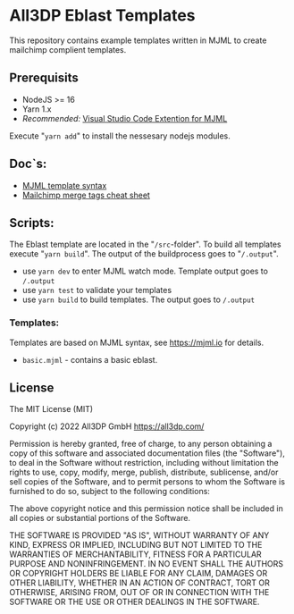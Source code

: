 # All3DP Eblast Templates

This repository contains example templates written in MJML to create mailchimp complient templates.

## Prerequisits

* NodeJS >= 16
* Yarn 1.x
* *Recommended:* [Visual Studio Code Extention for MJML](https://marketplace.visualstudio.com/items?itemName=mjmlio.vscode-mjml)

Execute "`yarn add`" to install the nessesary nodejs modules.

## Doc`s:

* [MJML template syntax](https://documentation.mjml.io/)
* [Mailchimp merge tags cheat sheet](https://mailchimp.com/help/all-the-merge-tags-cheat-sheet/)

## Scripts:

The Eblast template are located in the "`/src`-folder". To build all templates execute "`yarn build`". The output of the buildprocess goes to "`/.output`".

- use `yarn dev` to enter MJML watch mode. Template output goes to `/.output`
- use `yarn test` to validate your templates
- use `yarn build` to build templates. The output goes to `/.output`

### Templates:

Templates are based on MJML syntax, see https://mjml.io for details.

*  `basic.mjml` - contains a basic eblast.

## License

  The MIT License (MIT)

  Copyright (c) 2022 All3DP GmbH
  https://all3dp.com/

  Permission is hereby granted, free of charge, to any person obtaining a copy
  of this software and associated documentation files (the "Software"), to deal
  in the Software without restriction, including without limitation the rights
  to use, copy, modify, merge, publish, distribute, sublicense, and/or sell
  copies of the Software, and to permit persons to whom the Software is
  furnished to do so, subject to the following conditions:

  The above copyright notice and this permission notice shall be included in
  all copies or substantial portions of the Software.

  THE SOFTWARE IS PROVIDED "AS IS", WITHOUT WARRANTY OF ANY KIND, EXPRESS OR
  IMPLIED, INCLUDING BUT NOT LIMITED TO THE WARRANTIES OF MERCHANTABILITY,
  FITNESS FOR A PARTICULAR PURPOSE AND NONINFRINGEMENT. IN NO EVENT SHALL THE
  AUTHORS OR COPYRIGHT HOLDERS BE LIABLE FOR ANY CLAIM, DAMAGES OR OTHER
  LIABILITY, WHETHER IN AN ACTION OF CONTRACT, TORT OR OTHERWISE, ARISING FROM,
  OUT OF OR IN CONNECTION WITH THE SOFTWARE OR THE USE OR OTHER DEALINGS IN
  THE SOFTWARE.
